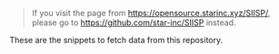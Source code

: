 > If you visit the page from <https://opensource.starinc.xyz/SIISP/>, please go to <https://github.com/star-inc/SIISP> instead.

These are the snippets to fetch data from this repository.
